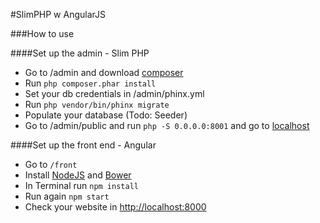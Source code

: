 #SlimPHP w AngularJS

###How to use

####Set up the admin - Slim PHP

- Go to /admin and download [composer](https://getcomposer.org/download/)
- Run `php composer.phar install`
- Set your db credentials in /admin/phinx.yml
- Run `php vendor/bin/phinx migrate`
- Populate your database (Todo: Seeder)
- Go to /admin/public and run `php -S 0.0.0.0:8001` and go to [localhost](http://localhost:8001/api/v1/users)

####Set up the front end - Angular

- Go to `/front`
- Install [NodeJS](https://nodejs.org/download/) and [Bower](http://bower.io/)
- In Terminal run `npm install`
- Run again `npm start`
- Check your website in [http://localhost:8000](http://localhost:8000/angular/app)